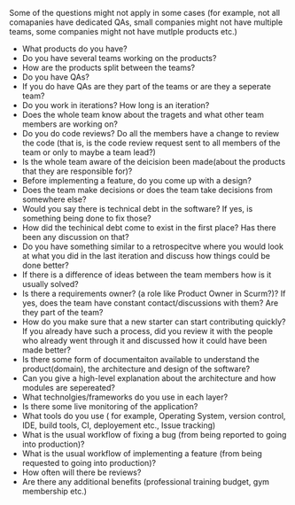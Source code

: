 Some of the questions might not apply in some cases (for example, not all comapanies have dedicated QAs, small companies might not have multiple teams, some companies might not have mutlple products etc.)

* What products do you have?
* Do you have several teams working on the products?
* How are the products split between the teams?
* Do you have QAs?
* If you do have QAs are they part of the teams or are they a seperate team?
* Do you work in iterations? How long is an iteration?
* Does the whole team know about the tragets and what other team members are working on?
* Do you do code reviews? Do all the members have a change to review the code (that is, is the code review request sent to all members of the team or only to maybe a team lead?)
* Is the whole team aware of the deicision been made(about the products that they are responsible for)?
* Before implementing a feature, do you come up with a design?
* Does the team make decisions or does the team take decisions from somewhere else?
* Would you say there is technical debt in the software? If yes, is something being done to fix those?
* How did the techinical debt come to exist in the first place? Has there been any discussion on that? 
* Do you have something similar to a retrospecitve where you would look at what you did in the last iteration and discuss how things could be done better?
* If there is a difference of ideas between the team members how is it usually solved?
* Is there a requirements owner? (a role like Product Owner in Scurm?)? If yes, does the team have constant contact/discussions with them? Are they part of the team?
* How do you make sure that a new starter can start contributing quickly? If you already have such a process, did you review it with the people who already went through it and discussed how it could have been made better?
* Is there some form of documentaiton available to understand the product(domain), the architecture and design of the software?
* Can you give a high-level explanation about the architecture and how modules are sepereated?
* What technolgies/frameworks do you use in each layer?
* Is there some live monitoring of the application?
* What tools do you use ( for example, Operating System, version control, IDE, build tools, CI, deployement etc., Issue tracking)
* What is the usual workflow of fixing a bug (from being reported to going into production)?
* What is the usual workflow of implementing a feature (from being requested to going into production)?
* How often will there be reviews?
* Are there any additional benefits (professional training budget, gym membership etc.)
